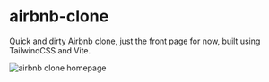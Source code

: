 # airbnb-clone

Quick and dirty Airbnb clone, just the front page for now, built using TailwindCSS and Vite.

![airbnb clone homepage](https://user-images.githubusercontent.com/11819124/121419855-58e13980-c964-11eb-9b74-0624ee07743d.png)
